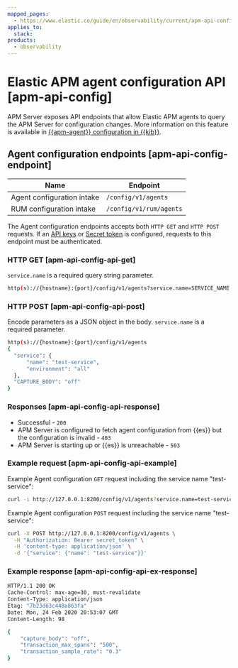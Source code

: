 ```yaml
---
mapped_pages:
  - https://www.elastic.co/guide/en/observability/current/apm-api-config.html
applies_to:
  stack:
products:
  - observability
---
```


# Elastic APM agent configuration API [apm-api-config]

APM Server exposes API endpoints that allow Elastic APM agents to query the APM Server for configuration changes. More information on this feature is available in [{{apm-agent}} configuration in {{kib}}](/solutions/observability/apm/apm-agent-central-configuration.md).

## Agent configuration endpoints [apm-api-config-endpoint]

| Name | Endpoint |
| --- | --- |
| Agent configuration intake | `/config/v1/agents` |
| RUM configuration intake | `/config/v1/rum/agents` |

The Agent configuration endpoints accepts both `HTTP GET` and `HTTP POST` requests. If an [API keys](/solutions/observability/apm/api-keys.md) or [Secret token](/solutions/observability/apm/secret-token.md) is configured, requests to this endpoint must be authenticated.

### HTTP GET [apm-api-config-api-get]

`service.name` is a required query string parameter.

```bash
http(s)://{hostname}:{port}/config/v1/agents?service.name=SERVICE_NAME
```

### HTTP POST [apm-api-config-api-post]

Encode parameters as a JSON object in the body. `service.name` is a required parameter.

```bash
http(s)://{hostname}:{port}/config/v1/agents
{
  "service": {
      "name": "test-service",
      "environment": "all"
  },
  "CAPTURE_BODY": "off"
}
```

### Responses [apm-api-config-api-response]

* Successful - `200`
* APM Server is configured to fetch agent configuration from {{es}} but the configuration is invalid - `403`
* APM Server is starting up or {{es}} is unreachable - `503`

### Example request [apm-api-config-api-example]

Example Agent configuration `GET` request including the service name "test-service":

```sh
curl -i http://127.0.0.1:8200/config/v1/agents?service.name=test-service
```

Example Agent configuration `POST` request including the service name "test-service":

```sh
curl -X POST http://127.0.0.1:8200/config/v1/agents \
  -H "Authorization: Bearer secret_token" \
  -H 'content-type: application/json' \
  -d '{"service": {"name": "test-service"}}'
```

### Example response [apm-api-config-api-ex-response]

```sh
HTTP/1.1 200 OK
Cache-Control: max-age=30, must-revalidate
Content-Type: application/json
Etag: "7b23d63c448a863fa"
Date: Mon, 24 Feb 2020 20:53:07 GMT
Content-Length: 98

{
    "capture_body": "off",
    "transaction_max_spans": "500",
    "transaction_sample_rate": "0.3"
}
```

